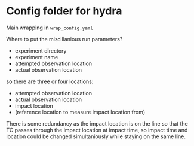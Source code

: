 # Config folder for hydra

Main wrapping in `wrap_config.yaml`


Where to put the miscillanious run parameters? 

- experiment directory
- experiment name
- attempted observation location
- actual observation location

so there are three or four locations:

- attempted observation location
- actual observation location
- impact location
- (reference location to measure impact location from)

There is some redundancy as the impact location is on the line so that the TC passes through the impact location at impact time, so impact time and location could be changed simultaniously while staying on the same line.

